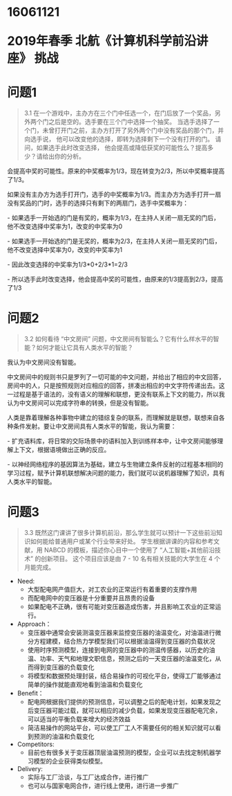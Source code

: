 16061121</p>
2019年春季 北航《计算机科学前沿讲座》 挑战
==========
# 问题1
>3.1 在一个游戏中，主办方在三个门中任选一个，在门后放了一个奖品，另外两个门之后是空的。选手要在三个门中选择一个抽奖。 当选手选择了一个门，未曾打开门之前，主办方打开了另外两个门中没有奖品的那个门，并向选手说， 他可以改变他的选择，即转为选择剩下一个没有打开的门。 请问，如果选手此时改变选择， 他会提高或降低获奖的可能性么？提高多少？请给出你的分析。

<p>会提高中奖的可能性。原来的中奖概率为1/3，现在转变为2/3，所以中奖概率提高了1/3。</p>
<p>如果没有主办方为选手打开门，选手的中奖概率为1/3。而主办方为选手打开一扇没有奖品的门时，选手的选择只有剩下的两扇门，选手中奖概率为：</p>
- 如果选手一开始选的门是有奖的，概率为1/3，在主持人关闭一扇无奖的门后，他不改变选择中奖率为1，改变的中奖率为0</p>
- 如果选手一开始选的门是无奖的，概率为2/3，在主持人关闭一扇无奖的门后，他不改变选择中奖率为0，改变的中奖率为1</p>
- 因此改变选择的中奖率为1/3*0+2/3*1=2/3</p>
- 所以选手此时改变选择，他会提高中奖的可能性，由原来的1/3提高到2/3，提高了1/3</p>

# 问题2
>3.2 如何看待 “中文房间” 问题，中文房间有智能么？它有什么样水平的智能？如何才能让它具有人类水平的智能？

<p>我认为中文房间没有智能。</p>
<p>中文房间中的规则书只是罗列了一切可能的中文问题，并给出了相应的中文回答，房间中的人，只是按照规则对应相应的回答，拼凑出相应的中文字符传递出去。这一过程是基于语法的，没有语义的理解和联想，更没有联系上下文的能力，所以我认为中文房间可以完成字符串的转换，但是没有智能。</p>
<p>人类是靠着理解各种事物中建立的错综复杂的联系，而理解就是联想，联想来自各种条件发射。要让中文房间具有人类水平的智能，我认为需要：</p>
- 扩充语料库，将日常的交际场景中的语料加入到训练样本中，让中文房间能够理解上下文，根据语境做出正确的反应。</p>
- 以神经网络程序的基因算法为基础，建立与生物建立条件反射的过程基本相同的学习过程，赋予计算机联想解决问题的能力，我们就可以说机器理解了知识，具有人类水平的智能。</p>

# 问题3
>3.3 既然这门课讲了很多计算机前沿，那么学生就可以预计一下这些前沿知识如何能给普通用户或某个行业带来好处。 学生根据讲课的内容和参考文献，用 NABCD 的模板，描述你心目中一个使用了 “人工智能+其他前沿技术” 的创新项目。 这个项目应该是由 7 - 10 名有相关技能的大学生在 4 个月能完成。

- Need:
  - 大型配电网产值巨大，对工农业的正常运行有着重要的支撑作用
  - 而配电网中的变压器是十分重要并且昂贵的设备
  - 如果配电不正确，很有可能对变压器造成伤害，并且影响工农业的正常运行。
- Approach：
  - 变压器中通常会安装测温变压器来监控变压器的油温变化，对油温进行微分方程建模，结合热力学模型我们可以根据油温得到变压器的负载状况
  - 使用时序预测模型，连接到电网的变压器中的测温传感器，以历史的油温、功率、天气和地理文职信息，预测之后的一天变压器的油温变化，从而得到变压器的负载变化
  - 将模型和数据预处理封装，结合易操作的可视化平台，使得工厂能够通过简单的操作就能直观地看到油温和负载变化
- Benefit：
  - 配电网根据我们提供的预测信息，可以调整之后的配电计划，如果发现之后变压器可能过载，就可以相应的减少负载，如果发现变压器配电冗余，可以适当的平衡负载来增大的经济效益
  - 简洁易操作的网站平台，可以使工厂工人不需要任何的相关知识就可以看到预测的油温和负载变化
- Competitors:
  - 目前也有很多关于变压器顶层油温预测的模型，企业可以去找定制机器学习模型的企业获得类似模型。
- Delivery:
  - 实际与工厂洽谈，与工厂达成合作，进行推广
  - 也可以与国家电网合作，进行线上使用，进行进一步推广
